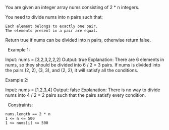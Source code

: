 You are given an integer array nums consisting of 2 * n integers.

You need to divide nums into n pairs such that:


	Each element belongs to exactly one pair.
	The elements present in a pair are equal.


Return true if nums can be divided into n pairs, otherwise return false.

 
Example 1:

Input: nums = [3,2,3,2,2,2]
Output: true
Explanation: 
There are 6 elements in nums, so they should be divided into 6 / 2 = 3 pairs.
If nums is divided into the pairs (2, 2), (3, 3), and (2, 2), it will satisfy all the conditions.


Example 2:

Input: nums = [1,2,3,4]
Output: false
Explanation: 
There is no way to divide nums into 4 / 2 = 2 pairs such that the pairs satisfy every condition.


 
Constraints:


	nums.length == 2 * n
	1 <= n <= 500
	1 <= nums[i] <= 500

